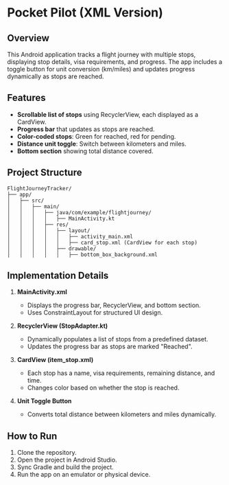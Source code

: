 # Pocket Pilot (XML Version)

## Overview
This Android application tracks a flight journey with multiple stops, displaying stop details, visa requirements, and progress. The app includes a toggle button for unit conversion (km/miles) and updates progress dynamically as stops are reached. 

## Features
- **Scrollable list of stops** using RecyclerView, each displayed as a CardView.
- **Progress bar** that updates as stops are reached.
- **Color-coded stops**: Green for reached, red for pending.
- **Distance unit toggle**: Switch between kilometers and miles.
- **Bottom section** showing total distance covered.

## Project Structure
```plaintext
FlightJourneyTracker/
├── app/
│   ├── src/
│   │   ├── main/
│   │   │   ├── java/com/example/flightjourney/
│   │   │   │   ├── MainActivity.kt
│   │   │   ├── res/
│   │   │   │   ├── layout/
│   │   │   │   │   ├── activity_main.xml
│   │   │   │   │   ├── card_stop.xml (CardView for each stop)
│   │   │   │   ├── drawable/
│   │   │   │   │   ├── bottom_box_background.xml
```

## Implementation Details
1. **MainActivity.xml**
   - Displays the progress bar, RecyclerView, and bottom section.
   - Uses ConstraintLayout for structured UI design.

2. **RecyclerView (StopAdapter.kt)**
   - Dynamically populates a list of stops from a predefined dataset.
   - Updates the progress bar as stops are marked "Reached".

3. **CardView (item_stop.xml)**
   - Each stop has a name, visa requirements, remaining distance, and time.
   - Changes color based on whether the stop is reached.

4. **Unit Toggle Button**
   - Converts total distance between kilometers and miles dynamically.

## How to Run
1. Clone the repository.
2. Open the project in Android Studio.
3. Sync Gradle and build the project.
4. Run the app on an emulator or physical device.
